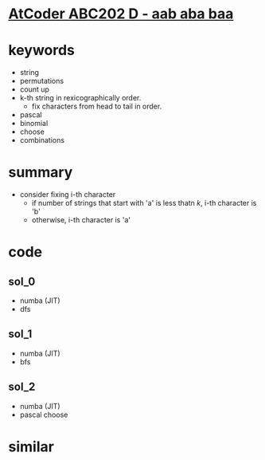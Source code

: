 # [AtCoder ABC202 D - aab aba baa](https://atcoder.jp/contests/abc202/tasks/abc202_d)



# keywords 
- string
- permutations
- count up 
- k-th string in rexicographically order.
  - fix characters from head to tail in order.
- pascal
- binomial
- choose
- combinations


# summary
- consider fixing i-th character
  - if number of strings that start with 'a' is less thatn $k$, i-th character is 'b'
  - otherwise, i-th character is 'a' 




# code 
## sol_0
- numba (JIT)
- dfs


## sol_1
- numba (JIT)
- bfs


## sol_2
- numba (JIT)
- pascal choose



# similar 